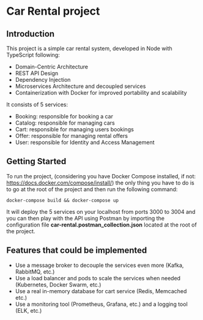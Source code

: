 # Car Rental project

## Introduction
This project is a simple car rental system, developed in Node with TypeScript following:
- Domain-Centric Architecture
- REST API Design
- Dependency Injection
- Microservices Architecture and decoupled services
- Containerization with Docker for improved portability and scalability

It consists of 5 services:
- Booking: responsible for booking a car
- Catalog: responsible for managing cars
- Cart: responsible for managing users bookings
- Offer: responsible for managing rental offers
- User: responsible for Identity and Access Management

## Getting Started
To run the project, (considering you have Docker Compose installed, if not: https://docs.docker.com/compose/install/) the only thing you have to do is to go at the root of the project and then run the following command:
```
docker-compose build && docker-compose up
```
It will deploy the 5 services on your localhost from ports 3000 to 3004 and you can then play with the API using Postman by importing the configuration file **car-rental.postman_collection.json** located at the root of the project.

## Features that could be implemented
- Use a message broker to decouple the services even more (Kafka, RabbitMQ, etc.)
- Use a load balancer and pods to scale the services when needed (Kubernetes, Docker Swarm, etc.)
- Use a real in-memory database for cart service (Redis, Memcached etc.)
- Use a monitoring tool (Prometheus, Grafana, etc.) and a logging tool (ELK, etc.)
